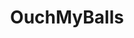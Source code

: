 ---
title: OuchMyBalls
crosslinks:
- therewasanattempt
- theocho
- FullScorpion
- Whatcouldgowrong
- FullShrimp
- asianpeoplegifs
- nevertellmetheodds
---